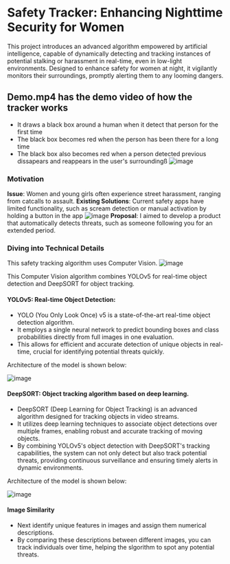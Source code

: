 # Safety Tracker: Enhancing Nighttime Security for Women

This project introduces an advanced algorithm empowered by artificial intelligence, capable of dynamically detecting and tracking instances of potential stalking or harassment in real-time, even in low-light environments. Designed to enhance safety for women at night, it vigilantly monitors their surroundings, promptly alerting them to any looming dangers.

## Demo.mp4 has the demo video of how the tracker works
  - It draws a black box around a human when it detect that person for the first time
  - The black box becomes red when the person has been there for a long time
  - The black box also becomes red when a person detected previous dissapears and reappears in the user's surroundingß
![image](https://github.com/amqsabnur/Safety-Tracking-with-artificial-intelligence/assets/36308612/e2367768-e1e1-4557-a01e-3182bcb0bdb4)

### Motivation
**Issue**: Women and young girls often experience street harassment, ranging from catcalls to assault.
**Existing Solutions**: Current safety apps have limited functionality, such as scream detection or manual activation by holding a button in the app
![image](https://github.com/amqsabnur/Safety-Tracking-with-artificial-intelligence/assets/36308612/884b74fd-1c0b-4067-b809-e5e272f6bad1)
**Proposal**: I aimed to develop a product that automatically detects threats, such as someone following you for an extended period.

### Diving into Technical Details
This safety tracking algorithm uses Computer Vision.
![image](https://github.com/amqsabnur/Safety-Tracking-with-artificial-intelligence/assets/36308612/61a2eb84-2bc5-4d9f-8f80-28475b44f348)

This Computer Vision algorithm combines YOLOv5 for real-time object detection and DeepSORT for object tracking.

#### YOLOv5: Real-time Object Detection:
  - YOLO (You Only Look Once) v5 is a state-of-the-art real-time object detection algorithm.
  - It employs a single neural network to predict bounding boxes and class probabilities directly from full images in one evaluation.
  - This allows for efficient and accurate detection of unique objects in real-time, crucial for identifying potential threats quickly.

Architecture of the model is shown below:

![image](https://github.com/amqsabnur/Safety-Tracking-with-artificial-intelligence/assets/36308612/8c7d6254-8449-4e30-bda9-64f7c4f39285)


#### DeepSORT: Object tracking algorithm based on deep learning.
  - DeepSORT (Deep Learning for Object Tracking) is an advanced algorithm designed for tracking objects in video streams.
  - It utilizes deep learning techniques to associate object detections over multiple frames, enabling robust and accurate tracking of moving objects.
  - By combining YOLOv5's object detection with DeepSORT's tracking capabilities, the system can not only detect but also track potential threats, providing continuous surveillance and ensuring timely alerts in dynamic environments.

Architecture of the model is shown below:

![image](https://github.com/amqsabnur/Safety-Tracking-with-artificial-intelligence/assets/36308612/10850b30-6e63-4522-aa52-dc4b31d8efba)


#### Image Similarity
  - Next identify unique features in images and assign them numerical descriptions.
  - By comparing these descriptions between different images, you can track individuals over time, helping the slgorithm to spot any potential threats.

